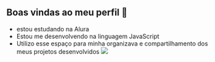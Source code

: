 ## Boas vindas ao meu perfil 🤘

- estou estudando na Alura
- Estou me desenvolvendo na linguagem JavaScript
- Utilizo esse espaço para minha organizava e compartilhamento dos meus projetos desenvolvidos
![](https://media1.tenor.com/m/2RlEECjtwAYAAAAd/tf2-spy.gif)
